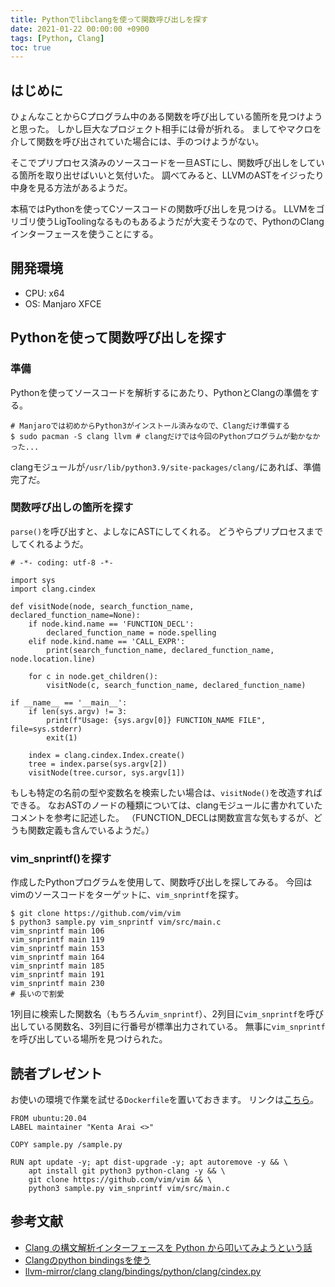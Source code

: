 ```yaml
---
title: Pythonでlibclangを使って関数呼び出しを探す
date: 2021-01-22 00:00:00 +0900
tags: [Python, Clang]
toc: true
---
```

## はじめに

ひょんなことからCプログラム中のある関数を呼び出している箇所を見つけようと思った。
しかし巨大なプロジェクト相手には骨が折れる。
ましてやマクロを介して関数を呼び出されていた場合には、手のつけようがない。

そこでプリプロセス済みのソースコードを一旦ASTにし、関数呼び出しをしている箇所を取り出せばいいと気付いた。
調べてみると、LLVMのASTをイジったり中身を見る方法があるようだ。

本稿ではPythonを使ってCソースコードの関数呼び出しを見つける。
LLVMをゴリゴリ使うLigToolingなるものもあるようだが大変そうなので、PythonのClangインターフェースを使うことにする。

## 開発環境

- CPU: x64
- OS: Manjaro XFCE

## Pythonを使って関数呼び出しを探す

### 準備

Pythonを使ってソースコードを解析するにあたり、PythonとClangの準備をする。

```{bash}
# Manjaroでは初めからPython3がインストール済みなので、Clangだけ準備する
$ sudo pacman -S clang llvm # clangだけでは今回のPythonプログラムが動かなかった...
```

clangモジュールが`/usr/lib/python3.9/site-packages/clang/`にあれば、準備完了だ。

### 関数呼び出しの箇所を探す

`parse()`を呼び出すと、よしなにASTにしてくれる。
どうやらプリプロセスまでしてくれるようだ。

```{python}
# -*- coding: utf-8 -*-

import sys
import clang.cindex

def visitNode(node, search_function_name, declared_function_name=None):
    if node.kind.name == 'FUNCTION_DECL':
        declared_function_name = node.spelling
    elif node.kind.name == 'CALL_EXPR':
        print(search_function_name, declared_function_name, node.location.line)

    for c in node.get_children():
        visitNode(c, search_function_name, declared_function_name)

if __name__ == '__main__':
    if len(sys.argv) != 3:
        print(f"Usage: {sys.argv[0]} FUNCTION_NAME FILE", file=sys.stderr)
        exit(1)

    index = clang.cindex.Index.create()
    tree = index.parse(sys.argv[2])
    visitNode(tree.cursor, sys.argv[1])
```

もしも特定の名前の型や変数名を検索したい場合は、`visitNode()`を改造すればできる。
なおASTのノードの種類については、clangモジュールに書かれていたコメントを参考に記述した。
（FUNCTION\_DECLは関数宣言な気もするが、どうも関数定義も含んでいるようだ。）

### vim\_snprintf()を探す

作成したPythonプログラムを使用して、関数呼び出しを探してみる。
今回はvimのソースコードをターゲットに、`vim_snprintf`を探す。

```
$ git clone https://github.com/vim/vim
$ python3 sample.py vim_snprintf vim/src/main.c
vim_snprintf main 106
vim_snprintf main 119
vim_snprintf main 153
vim_snprintf main 164
vim_snprintf main 185
vim_snprintf main 191
vim_snprintf main 230
# 長いので割愛
```

1列目に検索した関数名（もちろん`vim_snprintf`）、2列目に`vim_snprintf`を呼び出している関数名、3列目に行番号が標準出力されている。
無事に`vim_snprintf`を呼び出している場所を見つけられた。

## 読者プレゼント

お使いの環境で作業を試せる`Dockerfile`を置いておきます。
リンクは[こちら](Dockerfile)。

```{Dockerfile}
FROM ubuntu:20.04
LABEL maintainer "Kenta Arai <>"

COPY sample.py /sample.py

RUN apt update -y; apt dist-upgrade -y; apt autoremove -y && \
    apt install git python3 python-clang -y && \
    git clone https://github.com/vim/vim && \
    python3 sample.py vim_snprintf vim/src/main.c
```

## 参考文献

- [Clang の構文解析インターフェースを Python から叩いてみようという話](https://blog.fenrir-inc.com/jp/2011/07/clang_syntax_analysis_interface_with_python.html)
- [Clangのpython bindingsを使う](http://asdm.hatenablog.com/entry/2015/01/08/170707)
- [llvm-mirror/clang clang/bindings/python/clang/cindex.py](https://github.com/llvm-mirror/clang/blob/master/bindings/python/clang/cindex.py)
